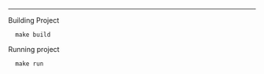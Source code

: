 ------------------------------------
Building Project 

      make build
Running project
     
      make run
